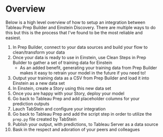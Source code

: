 # Overview

Below is a high level overview of how to setup an integration between Tableau Prep Builder and Einstein Discovery. There are multiple ways to do this but this is the process that I've found to be the most reliable and easiest.

1. In Prep Builder, connect to your data sources and build your flow to clean/transform your data
2. Once your data is ready to use in Einstein, use Clean Steps in Prep Builder to gather a set of training data for Einstein
   * As an added benefit, generating your training data from Prep Builder makes it easy to retrain your model in the future if you need to!
3. Output your training data as a CSV from Prep Builder and load it into Einstein as a new data set
4. In Einstein, create a Story using this new data set
5. Once you are happy with your Story, deploy your model
6. Go back to Tableau Prep and add placeholder columns for your prediction outputs
7. Lauch TabStein and configure your integration
8. Go back to Tableau Prep and add the script step in order to utilize the `prep.py` file created by TabStein
9. Publish your output, with predictions, to Tableau Server as a data source
10. Bask in the respect and adoration of your peers and colleagues

